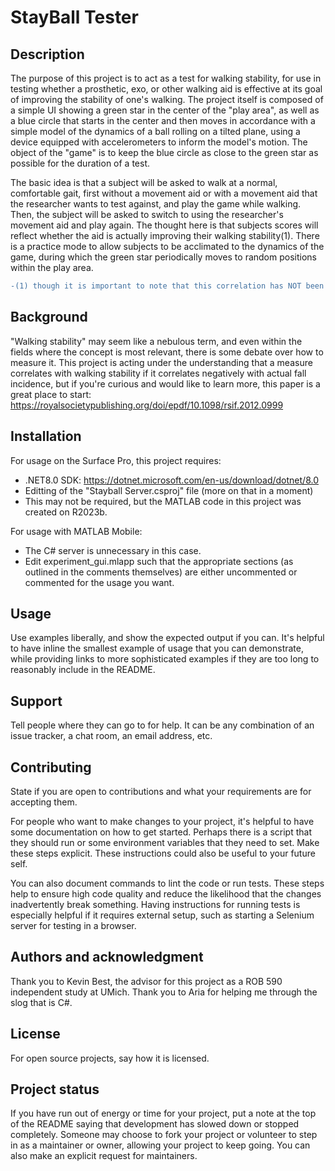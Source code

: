 # StayBall Tester

## Description
The purpose of this project is to act as a test for walking stability, for use in testing whether a prosthetic, exo, or other walking aid is effective at its goal of improving the stability of one's walking. The project itself is composed of a simple UI showing a green star in the center of the "play area", as well as a blue circle that starts in the center and then moves in accordance with a simple model of the dynamics of a ball rolling on a tilted plane, using a device equipped with accelerometers to inform the model's motion. The object of the "game" is to keep the blue circle as close to the green star as possible for the duration of a test. 

The basic idea is that a subject will be asked to walk at a normal, comfortable gait, first without a movement aid or with a movement aid that the researcher wants to test against, and play the game while walking. Then, the subject will be asked to switch to using the researcher's movement aid and play again. The thought here is that subjects scores will reflect whether the aid is actually improving their walking stability(1). There is a practice mode to allow subjects to be acclimated to the dynamics of the game, during which the green star periodically moves to random positions within the play area. 

```diff
-(1) though it is important to note that this correlation has NOT been tested or proven yet.
```

## Background
"Walking stability" may seem like a nebulous term, and even within the fields where the concept is most relevant, there is some debate over how to measure it. This project is acting under the understanding that a measure correlates with walking stability if it correlates negatively with actual fall incidence, but if you're curious and would like to learn more, this paper is a great place to start: https://royalsocietypublishing.org/doi/epdf/10.1098/rsif.2012.0999

## Installation
For usage on the Surface Pro, this project requires:
- .NET8.0 SDK: https://dotnet.microsoft.com/en-us/download/dotnet/8.0
- Editting of the "Stayball Server.csproj" file (more on that in a moment)
- This may not be required, but the MATLAB code in this project was created on R2023b. 

For usage with MATLAB Mobile:
- The C# server is unnecessary in this case.
- Edit experiment_gui.mlapp such that the appropriate sections (as outlined in the comments themselves) are either uncommented or commented for the usage you want. 



## Usage
Use examples liberally, and show the expected output if you can. It's helpful to have inline the smallest example of usage that you can demonstrate, while providing links to more sophisticated examples if they are too long to reasonably include in the README.

## Support
Tell people where they can go to for help. It can be any combination of an issue tracker, a chat room, an email address, etc.


## Contributing
State if you are open to contributions and what your requirements are for accepting them.

For people who want to make changes to your project, it's helpful to have some documentation on how to get started. Perhaps there is a script that they should run or some environment variables that they need to set. Make these steps explicit. These instructions could also be useful to your future self.

You can also document commands to lint the code or run tests. These steps help to ensure high code quality and reduce the likelihood that the changes inadvertently break something. Having instructions for running tests is especially helpful if it requires external setup, such as starting a Selenium server for testing in a browser.

## Authors and acknowledgment
Thank you to Kevin Best, the advisor for this project as a ROB 590 independent study at UMich.
Thank you to Aria for helping me through the slog that is C#.

## License
For open source projects, say how it is licensed.

## Project status
If you have run out of energy or time for your project, put a note at the top of the README saying that development has slowed down or stopped completely. Someone may choose to fork your project or volunteer to step in as a maintainer or owner, allowing your project to keep going. You can also make an explicit request for maintainers.
